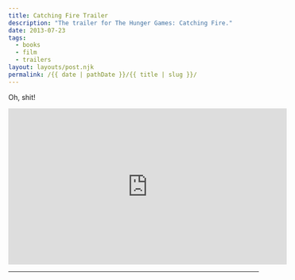 ```yaml
---
title: Catching Fire Trailer
description: "The trailer for The Hunger Games: Catching Fire."
date: 2013-07-23
tags: 
  - books
  - film
  - trailers
layout: layouts/post.njk
permalink: /{{ date | pathDate }}/{{ title | slug }}/
---
```


Oh, shit!

<iframe class="youtube-video" width="560" height="315" src="https://www.youtube.com/embed/MkvUNfySGQU" title="YouTube video player" frameborder="0" allow="accelerometer; autoplay; clipboard-write; encrypted-media; gyroscope; picture-in-picture; web-share" allowfullscreen></iframe>

---
